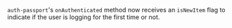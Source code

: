 `auth-passport`'s `onAuthenticated` method now receives an `isNewItem` flag to indicate if the user is logging for the first time or not.